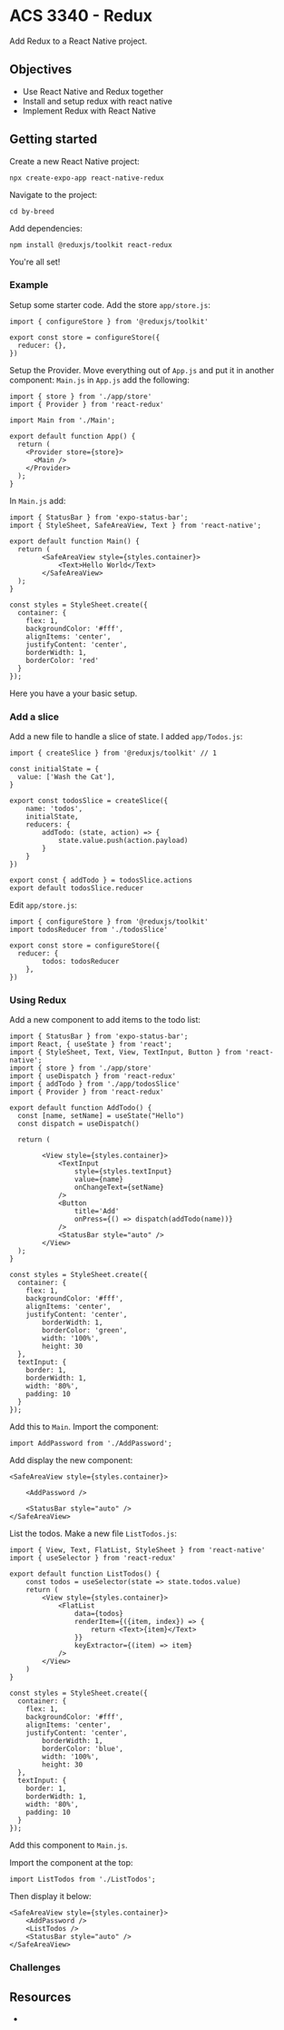 # ACS 3340 - Redux

Add Redux to a React Native project. 

## Objectives 

- Use React Native and Redux together
- Install and setup redux with react native
- Implement Redux with React Native

## Getting started 

Create a new React Native project:

```
npx create-expo-app react-native-redux
```

Navigate to the project: 

```
cd by-breed
```

Add dependencies: 

```
npm install @reduxjs/toolkit react-redux
```

You're all set! 

### Example

Setup some starter code. Add the store `app/store.js`:

```JS
import { configureStore } from '@reduxjs/toolkit'

export const store = configureStore({
  reducer: {},
})
```

Setup the Provider. Move everything out of `App.js` and put it in another component: `Main.js` in `App.js` add the following: 

```JS
import { store } from './app/store'
import { Provider } from 'react-redux'

import Main from './Main';

export default function App() {
  return (
    <Provider store={store}>
      <Main />
    </Provider>
  );
}
```

In `Main.js` add: 

```JS
import { StatusBar } from 'expo-status-bar';
import { StyleSheet, SafeAreaView, Text } from 'react-native';

export default function Main() {
  return (
		<SafeAreaView style={styles.container}>
			<Text>Hello World</Text>
		</SafeAreaView>
  );
}

const styles = StyleSheet.create({
  container: {
    flex: 1,
    backgroundColor: '#fff',
    alignItems: 'center',
    justifyContent: 'center',
    borderWidth: 1,
    borderColor: 'red'
  }
});
```

Here you have a your basic setup. 

### Add a slice 

Add a new file to handle a slice of state. I added `app/Todos.js`:

```JS
import { createSlice } from '@reduxjs/toolkit' // 1

const initialState = {
  value: ['Wash the Cat'],
}

export const todosSlice = createSlice({
	name: 'todos',
	initialState,
	reducers: {
		addTodo: (state, action) => {
			state.value.push(action.payload)
		}
	}
})

export const { addTodo } = todosSlice.actions
export default todosSlice.reducer
```

Edit `app/store.js`: 

```JS
import { configureStore } from '@reduxjs/toolkit'
import todosReducer from './todosSlice'

export const store = configureStore({
  reducer: {
		todos: todosReducer
	},
})
```

### Using Redux

Add a new component to add items to the todo list: 

```JS
import { StatusBar } from 'expo-status-bar';
import React, { useState } from 'react';
import { StyleSheet, Text, View, TextInput, Button } from 'react-native';
import { store } from './app/store'
import { useDispatch } from 'react-redux'
import { addTodo } from './app/todosSlice'
import { Provider } from 'react-redux'

export default function AddTodo() {
  const [name, setName] = useState("Hello")
  const dispatch = useDispatch()
  
  return (
    
		<View style={styles.container}>
			<TextInput 
				style={styles.textInput}
				value={name}
				onChangeText={setName}
			/>
			<Button 
				title='Add' 
				onPress={() => dispatch(addTodo(name))}
			/>
			<StatusBar style="auto" />
		</View>
  );
}

const styles = StyleSheet.create({
  container: {
    flex: 1,
    backgroundColor: '#fff',
    alignItems: 'center',
    justifyContent: 'center',
		borderWidth: 1,
		borderColor: 'green',
		width: '100%',
		height: 30
  },
  textInput: {
    border: 1,
    borderWidth: 1,
    width: '80%',
    padding: 10
  }
});
```

Add this to `Main`. Import the component: 

```JS
import AddPassword from './AddPassword';
```

Add display the new component: 

```JS
<SafeAreaView style={styles.container}>

	<AddPassword />

	<StatusBar style="auto" />
</SafeAreaView>
```

List the todos. Make a new file `ListTodos.js`:

```JS
import { View, Text, FlatList, StyleSheet } from 'react-native'
import { useSelector } from 'react-redux'

export default function ListTodos() {
	const todos = useSelector(state => state.todos.value)
	return (
		<View style={styles.container}>
			<FlatList 
				data={todos}
				renderItem={({item, index}) => {
					return <Text>{item}</Text>
				}}
				keyExtractor={(item) => item}
			/>
		</View>
	)
}

const styles = StyleSheet.create({
  container: {
    flex: 1,
    backgroundColor: '#fff',
    alignItems: 'center',
    justifyContent: 'center',
		borderWidth: 1,
		borderColor: 'blue',
		width: '100%',
		height: 30
  },
  textInput: {
    border: 1,
    borderWidth: 1,
    width: '80%',
    padding: 10
  }
});
```

Add this component to `Main.js`. 

Import the component at the top: 

```JS
import ListTodos from './ListTodos';
```

Then display it below: 

```JS
<SafeAreaView style={styles.container}>
	<AddPassword />
	<ListTodos />
	<StatusBar style="auto" />
</SafeAreaView>
```

### Challenges 

 

## Resources 

- 





